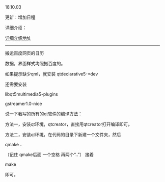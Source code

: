 18.10.03

更新：增加日程

详细介绍：

[详细介绍地址](https://noahsai.github.io/works/18.07.17_00:30:43.html)


-----------------------

搬运百度网页的日历

数据，界面样式均照搬百度的。

如果提示缺少qml，就安装 qtdeclarative5-*dev

还需要安装

libqt5multimedia5-plugins 

gstreamer1.0-nice 

说一下我写的所有的qt软件的编译方法：

方法一，安装qt环境，qtcreator，直接用qtcreator打开编译即可。

方法二，安装qt环境，在代码的目录下新建一个文件夹，然后

qmake ..

（记住 qmake后面 一个空格 再两个“..”） 接着

make

即可。
